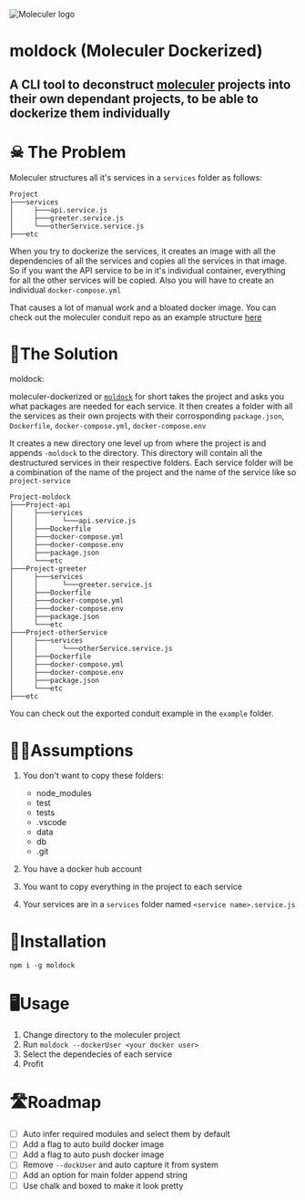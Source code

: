 ![Moleculer logo](https://raw.githubusercontent.com/moleculerjs/moleculer/HEAD/docs/assets/logo.png)
# moldock (Moleculer Dockerized)

## A CLI tool to deconstruct [moleculer](https://github.com/moleculerjs/moleculer) projects into their own dependant projects, to be able to dockerize them individually

# ☠ The Problem

Moleculer structures all it's services in a `services` folder as follows:

```tree
Project
├───services
│     ├───api.service.js
│     ├───greeter.service.js
│     └───otherService.service.js
├───etc
```

When you try to dockerize the services, it creates an image with all the dependencies of all the services and copies all the services in that image. So if you want the API service to be in it's individual container, everything for all the other services will be copied. Also you will have to create an individual `docker-compose.yml`

That causes a lot of manual work and a bloated docker image.
You can check out the moleculer conduit repo as an example structure [here](https://github.com/moleculerjs/moleculer-examples/tree/master/conduit)

# 🎉The Solution

moldock:

moleculer-dockerized or [`moldock`](https://www.npmjs.com/package/moldock) for short takes the project and asks you what packages are needed for each service.
It then creates a folder with all the services as their own projects with their corrosponding `package.json`, `Dockerfile`, `docker-compose.yml`, `docker-compose.env`

It creates a new directory one level up from where the project is and appends `-moldock` to the directory.
This directory will contain all the destructured services in their respective folders. Each service folder will be a combination of the name of the project and the name of the service like so `project-service`

```tree
Project-moldock
├───Project-api
│     ├───services
│     │      └───api.service.js
│     ├───Dockerfile
│     ├───docker-compose.yml
│     ├───docker-compose.env
│     ├───package.json
│     └───etc
├───Project-greeter
│     ├───services
│     │      └───greeter.service.js
│     ├───Dockerfile
│     ├───docker-compose.yml
│     ├───docker-compose.env
│     ├───package.json
│     └───etc
├───Project-otherService
│     ├───services
│     │      └───otherService.service.js
│     ├───Dockerfile
│     ├───docker-compose.yml
│     ├───docker-compose.env
│     ├───package.json
│     └───etc
├───etc
```

You can check out the exported conduit example in the `example` folder.

# 🤷‍♂️Assumptions

1. You don't want to copy these folders:
    * node_modules
    * test
    * tests
    * .vscode
    * data
    * db
    * .git

2. You have a docker hub account
3. You want to copy everything in the project to each service
4. Your services are in a `services` folder named `<service name>.service.js`

# 🔻Installation

`npm i -g moldock`

# 🖥Usage

1. Change directory to the moleculer project
2. Run `moldock --dockerUser <your docker user>`
3. Select the dependecies of each service
4. Profit

# 🛣Roadmap

- [ ] Auto infer required modules and select them by default
- [ ] Add a flag to auto build docker image
- [ ] Add a flag to auto push docker image
- [ ] Remove `--dockUser` and auto capture it from system
- [ ] Add an option for main folder append string
- [ ] Use chalk and boxed to make it look pretty
